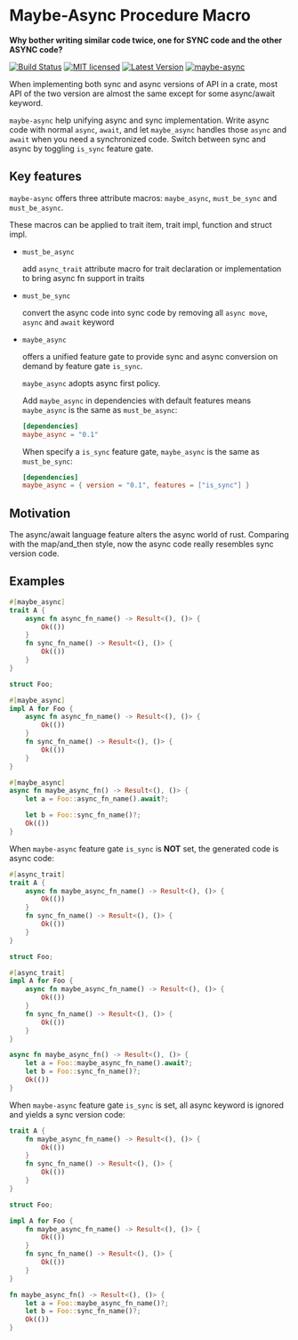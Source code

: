 <!-- cargo-sync-readme start -->


# Maybe-Async Procedure Macro

**Why bother writing similar code twice, one for SYNC code and the other ASYNC code?**

[![Build Status](https://travis-ci.com/fMeow/maybe-async-rs.svg?token=WSHqSm6F65Fza985QMqn&branch=master)](https://travis-ci.com/fMeow/maybe-async-rs)
[![MIT licensed](https://img.shields.io/badge/license-MIT-blue.svg)](./LICENSE)
[![Latest Version](https://img.shields.io/crates/v/maybe-async.svg)](https://crates.io/crates/maybe-async)
[![maybe-async](https://docs.rs/maybe-async/badge.svg)](https://docs.rs/maybe-async)

When implementing both sync and async versions of API in a crate, most API
of the two version are almost the same except for some async/await keyword.

`maybe-async` help unifying async and sync implementation.
Write async code with normal `async`, `await`, and let `maybe_async` handles
those `async` and `await` when you need a synchronized code. Switch between
sync and async by toggling `is_sync` feature gate.

## Key features

`maybe-async` offers three attribute macros: `maybe_async`, `must_be_sync`
and `must_be_async`.

These macros can be applied to trait item, trait impl, function and struct
impl.

- `must_be_async`

    add `async_trait` attribute macro for trait declaration or
implementation to bring async fn support in traits

- `must_be_sync`

    convert the async code into sync code by removing all `async move`,
`async` and `await` keyword

- `maybe_async`

    offers a unified feature gate to provide sync and async conversion on
demand by feature gate `is_sync`.

    `maybe_async` adopts async first policy.

    Add `maybe_async` in dependencies with default features means
`maybe_async` is the same as `must_be_async`:

    ```toml
    [dependencies]
    maybe_async = "0.1"
    ```

    When specify a `is_sync` feature gate, `maybe_async` is the same as
`must_be_sync`:

    ```toml
    [dependencies]
    maybe_async = { version = "0.1", features = ["is_sync"] }
    ```

## Motivation


The async/await language feature alters the async world of rust.
Comparing with the map/and_then style, now the async code really resembles
sync version code.

## Examples

```rust
#[maybe_async]
trait A {
    async fn async_fn_name() -> Result<(), ()> {
        Ok(())
    }
    fn sync_fn_name() -> Result<(), ()> {
        Ok(())
    }
}

struct Foo;

#[maybe_async]
impl A for Foo {
    async fn async_fn_name() -> Result<(), ()> {
        Ok(())
    }
    fn sync_fn_name() -> Result<(), ()> {
        Ok(())
    }
}

#[maybe_async]
async fn maybe_async_fn() -> Result<(), ()> {
    let a = Foo::async_fn_name().await?;

    let b = Foo::sync_fn_name()?;
    Ok(())
}
```

When `maybe-async` feature gate `is_sync` is **NOT** set, the generated code
is async code:

```rust
#[async_trait]
trait A {
    async fn maybe_async_fn_name() -> Result<(), ()> {
        Ok(())
    }
    fn sync_fn_name() -> Result<(), ()> {
        Ok(())
    }
}

struct Foo;

#[async_trait]
impl A for Foo {
    async fn maybe_async_fn_name() -> Result<(), ()> {
        Ok(())
    }
    fn sync_fn_name() -> Result<(), ()> {
        Ok(())
    }
}

async fn maybe_async_fn() -> Result<(), ()> {
    let a = Foo::maybe_async_fn_name().await?;
    let b = Foo::sync_fn_name()?;
    Ok(())
}
```

When `maybe-async` feature gate `is_sync` is set, all async keyword is
ignored and yields a sync version code:

```rust
trait A {
    fn maybe_async_fn_name() -> Result<(), ()> {
        Ok(())
    }
    fn sync_fn_name() -> Result<(), ()> {
        Ok(())
    }
}

struct Foo;

impl A for Foo {
    fn maybe_async_fn_name() -> Result<(), ()> {
        Ok(())
    }
    fn sync_fn_name() -> Result<(), ()> {
        Ok(())
    }
}

fn maybe_async_fn() -> Result<(), ()> {
    let a = Foo::maybe_async_fn_name()?;
    let b = Foo::sync_fn_name()?;
    Ok(())
}
```

<!-- cargo-sync-readme end -->
